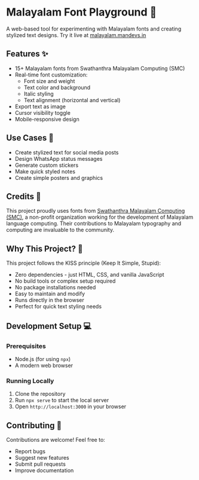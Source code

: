 # Malayalam Font Playground 🎨

A web-based tool for experimenting with Malayalam fonts and creating stylized text designs. Try it live at [malayalam.mandevs.in](https://malayalam.mandevs.in)

## Features ✨

- 15+ Malayalam fonts from Swathanthra Malayalam Computing (SMC)
- Real-time font customization:
  - Font size and weight
  - Text color and background
  - Italic styling
  - Text alignment (horizontal and vertical)
- Export text as image
- Cursor visibility toggle
- Mobile-responsive design

## Use Cases 🎯

- Create stylized text for social media posts
- Design WhatsApp status messages
- Generate custom stickers
- Make quick styled notes
- Create simple posters and graphics

## Credits 🙏

This project proudly uses fonts from [Swathanthra Malayalam Computing (SMC)](https://smc.org.in), a non-profit organization working for the development of Malayalam language computing. Their contributions to Malayalam typography and computing are invaluable to the community.

## Why This Project? 🤔

This project follows the KISS principle (Keep It Simple, Stupid):
- Zero dependencies - just HTML, CSS, and vanilla JavaScript
- No build tools or complex setup required
- No package installations needed
- Easy to maintain and modify
- Runs directly in the browser
- Perfect for quick text styling needs

## Development Setup 💻

### Prerequisites
- Node.js (for using `npx`)
- A modern web browser

### Running Locally
1. Clone the repository
2. Run `npx serve` to start the local server
3. Open `http://localhost:3000` in your browser

## Contributing 🤝

Contributions are welcome! Feel free to:
- Report bugs
- Suggest new features
- Submit pull requests
- Improve documentation




